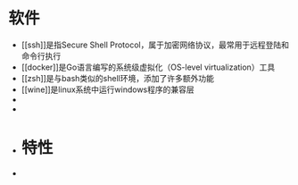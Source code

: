 # 软件
- [[ssh]]是指Secure Shell Protocol，属于加密网络协议，最常用于远程登陆和命令行执行
- [[docker]]是Go语言编写的系统级虚拟化（OS-level virtualization）工具
- [[zsh]]是与bash类似的shell环境，添加了许多额外功能
- [[wine]]是linux系统中运行windows程序的兼容层
-
-
- # 特性
-